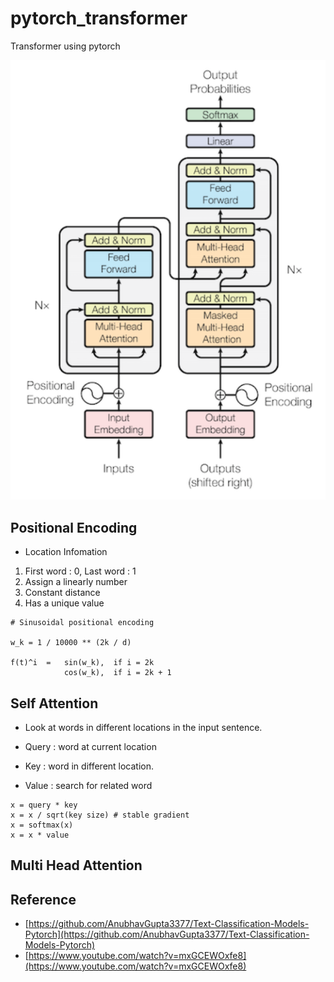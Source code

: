 # pytorch_transformer
Transformer using pytorch


![transformer](https://github.com/jjeamin/pytorch_transformer/blob/main/assets/transformer.PNG)

## Positional Encoding

- Location Infomation

1. First word : 0, Last word : 1
2. Assign a linearly number
3. Constant distance
4. Has a unique value

```
# Sinusoidal positional encoding

w_k = 1 / 10000 ** (2k / d)

f(t)^i  =   sin(w_k),  if i = 2k
            cos(w_k),  if i = 2k + 1
```

## Self Attention

- Look at words in different locations in the input sentence.

- Query : word at current location
- Key   : word in different location.
- Value : search for related word 

```
x = query * key 
x = x / sqrt(key size) # stable gradient
x = softmax(x)
x = x * value
```

## Multi Head Attention

## Reference

- [https://github.com/AnubhavGupta3377/Text-Classification-Models-Pytorch](https://github.com/AnubhavGupta3377/Text-Classification-Models-Pytorch)
- [https://www.youtube.com/watch?v=mxGCEWOxfe8](https://www.youtube.com/watch?v=mxGCEWOxfe8)

